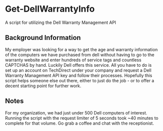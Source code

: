 # Get-DellWarrantyInfo
A script for utilizing the Dell Warranty Management API

## Background Information
My employer was looking for a way to get the age and warranty information of the computers we have purchased from dell without having to go to the warranty website and enter hundreds of service tags and countless CAPTCHAS by hand. Luckily Dell offers this service. All you have to do is set up an account on TechDirect under your company and request a Dell Warranty Management API key and follow their processes. Hopefully this script helps someone else out there, either to just do the job - or to offer a decent starting point for further work.

## Notes
For my organization, we had just under 500 Dell computers of interest. Running the script with the request limiter of 5 seconds took ~40 minutes to complete for that volume. Go grab a coffee and chat with the receptionist.
